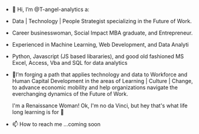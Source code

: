 - 👋 Hi, I’m @T-angel-analytics a:
-  Data | Technology | People Strategist specializing in the Future of Work.
-  Career businesswoman, Social Impact MBA graduate, and Entrepreneur.
-  Experienced in Machine Learning, Web Development, and Data Analyti
-  Python, Javascript (JS based libararies), and good old fashioned MS Excel, Access, Vba and SQL for data analytics
  
- 🌱I’m forging a path that applies technology and data to Workforce and Human Capital Development in the areas of  Learning | Culture | Change, to advance economic mobility and help organizations navigate the everchanging dynamics of the Future of Work.
    
  I'm a Renaissance Woman! Ok, I'm no da Vinci, but hey that's what life long learning is for 💞️ 
- 📫 How to reach me ...coming soon

<!---
T-angel-analytics/T-angel-analytics is a ✨ special ✨ repository because its `README.md` (this file) appears on your GitHub profile.
You can click the Preview link to take a look at your changes.
--->
